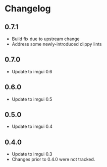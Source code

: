 # Changelog

## 0.7.1
 * Build fix due to upstream change
 * Address some newly-introduced clippy lints

## 0.7.0
 * Update to imgui 0.6

## 0.6.0
 * Update to imgui 0.5

## 0.5.0
 * Update to imgui 0.4

## 0.4.0
 * Update to imgui 0.3
 * Changes prior to 0.4.0 were not tracked.
